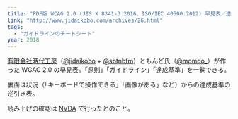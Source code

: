 ```yaml
---
title: "PDF版 WCAG 2.0 (JIS X 8341-3:2016、ISO/IEC 40500:2012) 早見表／逆引き表"
link: "http://www.jidaikobo.com/archives/26.html"
tags:
  - "ガイドラインのチートシート"
year: 2018
---
```


[有限会社時代工房](https://www.jidaikobo.com)（[@jidaikobo](https://twitter.com/jidaikobo) + [@sbtnbfm](https://twitter.com/sbtnbfm)）ともんど氏（[@momdo\_](https://twitter.com/momdo_)）が作った WCAG 2.0 の早見表。「原則」「ガイドライン」「達成基準」を一覧できる。

裏面は状況（「キーボードで操作できる」「画像がある」など）からの達成基準の逆引き表。

読み上げの確認は [NVDA](https://www.nvda.jp/) で行ったとのこと。
